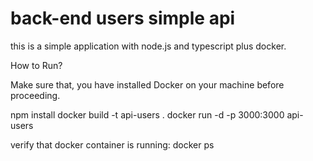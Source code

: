 # back-end users simple api

this is a simple application with node.js and typescript plus docker.

How to Run?

Make sure that, you have installed Docker on your machine before proceeding.

 npm install 
 docker build -t api-users .
 docker run -d -p 3000:3000 api-users

 verify that docker container is running: docker ps










